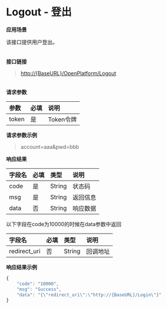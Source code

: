 # Logout - 登出

**应用场景**

该接口提供用户登出。

###### 

**接口链接**

> [http://{BaseURL}/OpenPlatform/Logout](http://{BaseURL}/OpenPlatform/Login)

###### 

**请求参数**

| 参数 | 必填 | 说明 |
| :--- | :--- | :--- |
| token | 是 | Token令牌 |

**请求参数示例**

> account=aaa&pwd=bbb

**响应结果**

| 字段名 | 必填 | 类型 | 说明 |
| :--- | :--- | :--- | :--- |
| code | 是 | String | 状态码 |
| msg | 是 | String | 返回信息 |
| data | 否 | String | 响应数据 |

以下字段在code为10000的时候在data参数中返回

| 字段名 | 必填 | 类型 | 说明 |
| :--- | :--- | :--- | :--- |
| redirect\_uri | 否 | String | 回调地址 |

**响应结果示例**

```js
{
    "code": "10000",
    "msg": "Success",
    "data": "{\"redirect_uri\":\"http://{BaseURL}/Login\"}"
}
```



